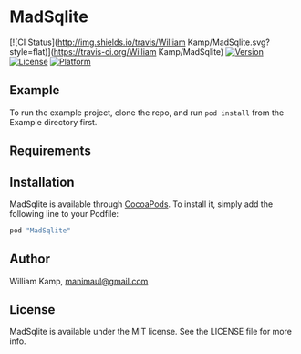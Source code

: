 # MadSqlite

[![CI Status](http://img.shields.io/travis/William Kamp/MadSqlite.svg?style=flat)](https://travis-ci.org/William Kamp/MadSqlite)
[![Version](https://img.shields.io/cocoapods/v/MadSqlite.svg?style=flat)](http://cocoapods.org/pods/MadSqlite)
[![License](https://img.shields.io/cocoapods/l/MadSqlite.svg?style=flat)](http://cocoapods.org/pods/MadSqlite)
[![Platform](https://img.shields.io/cocoapods/p/MadSqlite.svg?style=flat)](http://cocoapods.org/pods/MadSqlite)

## Example

To run the example project, clone the repo, and run `pod install` from the Example directory first.

## Requirements

## Installation

MadSqlite is available through [CocoaPods](http://cocoapods.org). To install
it, simply add the following line to your Podfile:

```ruby
pod "MadSqlite"
```

## Author

William Kamp, manimaul@gmail.com

## License

MadSqlite is available under the MIT license. See the LICENSE file for more info.
